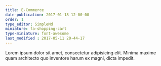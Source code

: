 ```yaml
---
title: E-Commerce
date-publication: 2017-01-18 12-00-00
order: 1
type_editor: SimpleMd
miniature: fa-shopping-cart
type-miniature: font-awesome
last_modified : 2017-05-11 20-44-17
---
```

Lorem ipsum dolor sit amet, consectetur adipisicing elit. Minima maxime quam architecto quo inventore harum ex magni, dicta impedit.